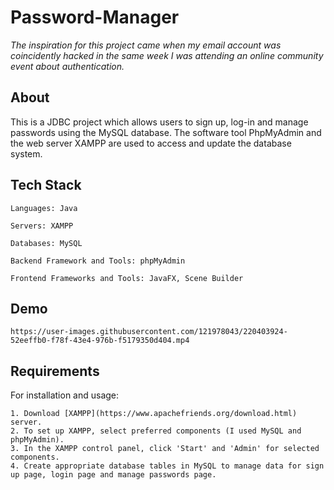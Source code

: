 # Password-Manager

*The inspiration for this project came when my email account was coincidently hacked in the same week I was attending an online community event about authentication.*

## About

This is a JDBC project which allows users to sign up, log-in and manage passwords using the MySQL database. The software tool PhpMyAdmin and the web server XAMPP are used to access and update the database system. 

## Tech Stack

    Languages: Java  

    Servers: XAMPP

    Databases: MySQL  

    Backend Framework and Tools: phpMyAdmin 

    Frontend Frameworks and Tools: JavaFX, Scene Builder
    
## Demo
    
    https://user-images.githubusercontent.com/121978043/220403924-52eeffb0-f78f-43e4-976b-f5179350d404.mp4
    
## Requirements

For installation and usage:

    1. Download [XAMPP](https://www.apachefriends.org/download.html) server.
    2. To set up XAMPP, select preferred components (I used MySQL and phpMyAdmin).
    3. In the XAMPP control panel, click 'Start' and 'Admin' for selected components.
    4. Create appropriate database tables in MySQL to manage data for sign up page, login page and manage passwords page.
